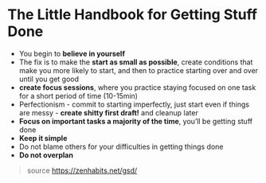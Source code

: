 # The Little Handbook for Getting Stuff Done

- You begin to **believe in yourself**
- The fix is to make the **start as small as possible**, create conditions that make you more likely to start, and then to practice starting over and over until you get good
- **create focus sessions**, where you practice staying focused on one task for a short period of time (10-15min)
- Perfectionism - commit to starting imperfectly, just start even if things are messy - **create shitty first draft!** and cleanup later
- **Focus on important tasks a majority of the time**, you’ll be getting stuff done
- **Keep it simple**
- Do not blame others for your difficulties in getting things done
- **Do not overplan**

> source https://zenhabits.net/gsd/
